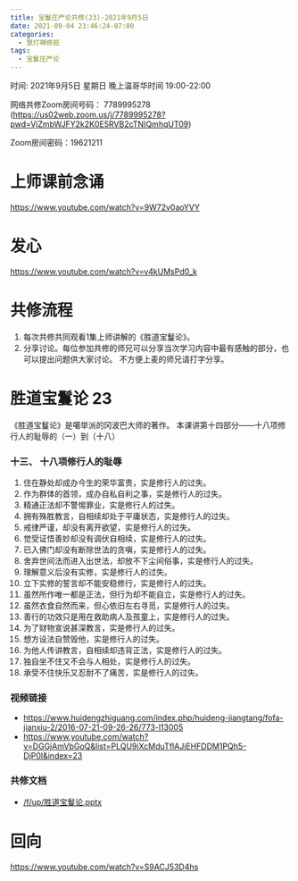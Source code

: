 ```yaml
---
title: 宝鬘庄严论共修(23)-2021年9月5日
date: 2021-09-04 23:46:24-07:00
categories:
  - 慧灯禅修班
tags:
  - 宝鬘庄严论
---
```

<!--StartFragment-->
时间: 2021年9月5日 星期日 晚上温哥华时间 19:00-22:00

网络共修Zoom房间号码： 7789995278 (<https://us02web.zoom.us/j/7789995278?pwd=VjZmbWJFY2k2K0E5RVB2cTNIQmhqUT09>)

Zoom房间密码：19621211

# 上师课前念诵

<https://www.youtube.com/watch?v=9W72v0aoYVY>

# 发心

<https://www.youtube.com/watch?v=v4kUMsPd0_k>

# 共修流程

1. 每次共修共同观看1集上师讲解的《胜道宝鬘论》。
2. 分享讨论。每位参加共修的师兄可以分享当次学习内容中最有感触的部分，也可以提出问题供大家讨论。 不方便上麦的师兄请打字分享。

# 胜道宝鬘论 23

《胜道宝鬘论》是噶举派的冈波巴大师的著作。 本课讲第十四部分——十八项修行人的耻辱的（一）到（十八）


### 十三、 十八项修行人的耻辱
1. 住在静处却成办今生的荣华富贵，实是修行人的过失。
2. 作为群体的首领，成办自私自利之事，实是修行人的过失。
3. 精通正法却不警惕罪业，实是修行人的过失。
4. 拥有殊胜教言，自相续却处于平庸状态，实是修行人的过失。
5. 戒律严谨，却没有离开欲望，实是修行人的过失。
6. 觉受证悟善妙却没有调伏自相续，实是修行人的过失。
7. 已入佛门却没有断除世法的贪嗔，实是修行人的过失。
8. 舍弃世间法而进入出世法，却放不下尘间俗事，实是修行人的过失。
9. 理解意义后没有实修，实是修行人的过失。
10. 立下实修的誓言却不能安稳修行，实是修行人的过失。
11. 虽然所作唯一都是正法，但行为却不能自立，实是修行人的过失。
12. 虽然衣食自然而来，但心依旧左右寻觅，实是修行人的过失。
13. 善行的功效只是用在救助病人及孩童上，实是修行人的过失。
14. 为了财物宣说甚深教言，实是修行人的过失。
15. 想方设法自赞毁他，实是修行人的过失。
16. 为他人传讲教言，自相续却违背正法，实是修行人的过失。
17. 独自坐不住又不会与人相处，实是修行人的过失。
18. 承受不住快乐又忍耐不了痛苦，实是修行人的过失。


### 视频链接

* <https://www.huidengzhiguang.com/index.php/huideng-jiangtang/fofa-jianxiu-2/2016-07-21-09-26-26/773-l13005>
* <https://www.youtube.com/watch?v=DGGjAmVbGoQ&list=PLQU9iXcMduTflAJiEHFDDM1PQh5-DjP0l&index=23>

### 共修文档

* [/f/up/胜道宝鬘论.pptx](https://s3.ca-central-1.wasabisys.com/hddata/f.huidengchanxiu.net/hdv/f/up/%E8%83%9C%E9%81%93%E5%AE%9D%E9%AC%98%E8%AE%BA.pptx)


# 回向

<https://www.youtube.com/watch?v=S9ACJ53D4hs>

<!--EndFragment-->

